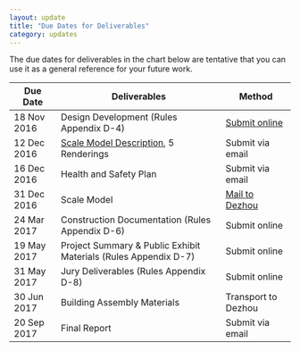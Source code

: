 ```yaml
---
layout: update
title: "Due Dates for Deliverables"
category: updates
---
```


The due dates for deliverables in the chart below are tentative that you can use it as a general reference for your future work.

<table class="table table-striped">
	<thead>
		<tr>
			<th>Due Date</th>
			<th>Deliverables</th>
			<th>Method</th>
		</tr>
	</thead>
	<tbody>
		<tr>
			<td>18 Nov 2016</td>
			<td>Design Development (Rules Appendix D-4)</td>
			<td><a href="{{ site.baseurl }}/pages/submission_dd.html">Submit online</a></td>
		</tr>
		<tr>
			<td>12 Dec 2016</td>
			<td><a href="{{ site.baseurl }}/assets/doc/2016-11-07-appendix-2.docx" target="_blank">Scale Model Description</a>, 5 Renderings</td>
			<td>Submit via email</td>
		</tr>
		<tr>
			<td>16 Dec 2016</td>
			<td>Health and Safety Plan</td>
			<td>Submit via email</td>
		</tr>
		<tr>
			<td>31 Dec 2016</td>
			<td>Scale Model</td>
			<td><a href="{{ site.baseurl }}/pages/submission_sm.html">Mail to Dezhou</a></td>
		</tr>
		<tr>
			<td>24 Mar 2017</td>
			<td>Construction Documentation (Rules Appendix D-6)</td>
			<td>Submit online</td>
		</tr>
		<tr>
			<td>19 May 2017</td>
			<td>Project Summary & Public Exhibit Materials (Rules Appendix D-7)</td>
			<td>Submit online</td>
		</tr>
		<tr>
			<td>31 May 2017</td>
			<td>Jury Deliverables (Rules Appendix D-8)</td>
			<td>Submit online</td>
		</tr>
		<tr>
			<td>30 Jun 2017</td>
			<td>Building Assembly Materials</td>
			<td>Transport to Dezhou</td>
		</tr>
		<tr>
			<td>20 Sep 2017</td>
			<td>Final Report</td>
			<td>Submit via email</td>
		</tr>
	</tbody>
</table>
